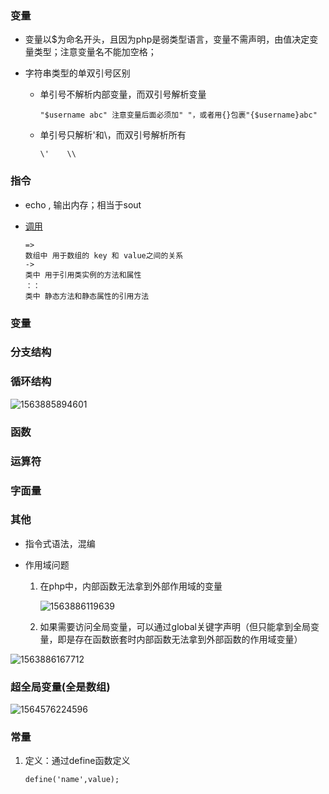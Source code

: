 ### 变量

- 变量以$为命名开头，且因为php是弱类型语言，变量不需声明，由值决定变量类型；注意变量名不能加空格；

- 字符串类型的单双引号区别

  - 单引号不解析内部变量，而双引号解析变量 

    ```
    "$username abc" 注意变量后面必须加" "，或者用{}包裹"{$username}abc"
    ```

  - 单引号只解析'和\，而双引号解析所有

    ```
    \'    \\
    ```

### 指令

- echo   <content>, <content2>  输出内存；相当于sout

- [调用](https://www.cnblogs.com/gaogaoxingxing/p/5798270.html)

  ```
  => 
  数组中 用于数组的 key 和 value之间的关系
  -> 
  类中 用于引用类实例的方法和属性
  ：：
  类中 静态方法和静态属性的引用方法
  ```

  

### 变量

### 分支结构

### 循环结构

![1563885894601](C:\Users\Administrator\AppData\Roaming\Typora\typora-user-images\1563885894601.png)

### 函数

### 运算符

### 字面量

### 其他

- 指令式语法，混编  

- 作用域问题

  1. 在php中，内部函数无法拿到外部作用域的变量

     ![1563886119639](C:\Users\Administrator\AppData\Roaming\Typora\typora-user-images\1563886119639.png)

  2. 如果需要访问全局变量，可以通过global关键字声明（但只能拿到全局变量，即是存在函数嵌套时内部函数无法拿到外部函数的作用域变量）

![1563886167712](C:\Users\Administrator\AppData\Roaming\Typora\typora-user-images\1563886167712.png)

### 超全局变量(全是数组)

![1564576224596](C:\Users\Administrator\AppData\Roaming\Typora\typora-user-images\1564576224596.png)

### 常量

1. 定义：通过define函数定义

   ```
   define('name',value);
   ```

   